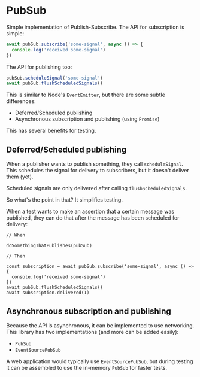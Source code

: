 # PubSub

Simple implementation of Publish-Subscribe. The API for subscription is simple:

```javascript
await pubSub.subscribe('some-signal', async () => {
  console.log('received some-signal')
})
```

The API for publishing too:

```javascript
pubSub.scheduleSignal('some-signal')
await pubSub.flushScheduledSignals()
```

This is similar to Node's `EventEmitter`, but there are some subtle differences:

* Deferred/Scheduled publishing
* Asynchronous subscription and publishing (using `Promise`)

This has several benefits for testing.

## Deferred/Scheduled publishing

When a publisher wants to publish something, they call `scheduleSignal`. This schedules the signal for delivery
to subscribers, but it doesn't deliver them (yet).

Scheduled signals are only delivered after calling `flushScheduledSignals`.

So what's the point in that? It simplifies testing.

When a test wants to make an assertion that a certain message was published, they can do that after the message has
been scheduled for delivery:

```
// When

doSomethingThatPublishes(pubSub)

// Then

const subscription = await pubSub.subscribe('some-signal', async () => {
  console.log('received some-signal')
})
await pubSub.flushScheduledSignals()
await subscription.delivered(1)
```

## Asynchronous subscription and publishing


Because the API is asynchronous, it can be implemented to use networking. This library has two implementations (and more can be added easily):

* `PubSub`
* `EventSourcePubSub`

A web application would typically use `EventSourcePubSub`, but during testing it can be assembled to use
the in-memory `PubSub` for faster tests.